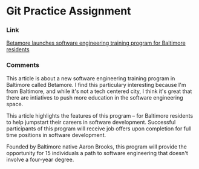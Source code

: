 
# Git Practice Assignment

### Link

[Betamore launches software engineering training program for Baltimore residents](https://technical.ly/baltimore/2021/09/23/betamore-software-training/)

### Comments

This article is about a new software engineering training program in Baltimore called Betamore. I find this particulary interesting because I'm from Baltimore, and while it's not a tech centered city, I think it's great that there are intiatives to push more education in the software engineering space.

This article highlights the features of this program – for Baltimore residents to help jumpstart their careers in software development. Successful participants of this program will receive job offers upon completion for full time positions in software development.

Founded by Baltimore native Aaron Brooks, this program will provide the opportunity for 15 individuals a path to software engineering that doesn't involve a four-year degree.